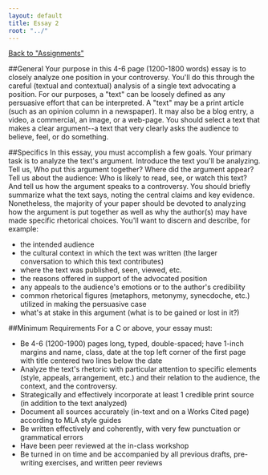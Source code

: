 ```yaml
---
layout: default
title: Essay 2
root: "../"
---
```

[Back to "Assignments"](index.html)

##General
Your purpose in this 4-6 page (1200-1800 words) essay is to closely analyze one position in your controversy. You'll do this through the careful (textual and contextual) analysis of a single text advocating a position. For our purposes, a "text" can be loosely defined as any persuasive effort that can be interpreted.  A "text" may be a print article (such as an opinion column in a newspaper).  It may also be a blog entry, a video, a commercial, an image, or a web-page.  You should select a text that makes a clear argument--a text that very clearly asks the audience to believe, feel, or do something. 

##Specifics
In this essay, you must accomplish a few goals.  Your primary task is to analyze the text's argument.  Introduce the text you'll be analyzing. Tell us, Who put this argument together? Where did the argument appear? Tell us about the audience: Who is likely to read, see, or watch this text? And tell us how the argument speaks to a controversy. You should briefly summarize what the text says, noting the central claims and key evidence. Nonetheless, the majority of your paper should be devoted to analyzing how the argument is put together as well as why the author(s) may have made specific rhetorical choices. You'll want to discern and describe, for example: 
* the intended audience 
* the cultural context in which the text was written (the larger conversation to which this text contributes) 
* where the text was published, seen, viewed, etc. 
* the reasons offered in support of the advocated position 
* any appeals to the audience's emotions or to the author's credibility 
* common rhetorical figures (metaphors, metonymy, synecdoche, etc.) utilized in making the persuasive case 
* what's at stake in this argument (what is to be gained or lost in it?) 

##Minimum Requirements
For a C or above, your essay must:

*	Be 4-6 (1200-1900) pages long, typed, double-spaced; have 1-inch margins and name, class, date at the top left corner of the first page with title centered two lines below the date 
*	Analyze the text's rhetoric with particular attention to specific elements (style, appeals, arrangement, etc.) and their relation to the audience, the context, and the controversy. 
*	Strategically and effectively incorporate at least 1 credible print source (in addition to the text analyzed) 
*	Document all sources accurately (in-text and on a Works Cited page) according to MLA style guides 
*	Be written effectively and coherently, with very few punctuation or grammatical errors 
*	Have been peer reviewed at the in-class workshop 
*	Be turned in on time and be accompanied by all previous drafts, pre-writing exercises, and written peer reviews 
